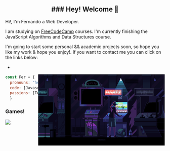 <h2 align="center" size="100">### Hey! Welcome 👋</h2>

<p>Hi!, I'm Fernando a Web Developer.</p>
<p>I am studying on <a href="https://www.freecodecamp.org">FreeCodeCamp</a> courses. I'm currently finishing the JavaScript Algorithms and Data Structures
course.</p>
<p>I'm going to start some personal && academic projects soon, so hope you like my work & hope you enjoy!. If you want to contact me you can click on the links below:</p>
  <ul>
  <li><a href="https://steamcommunity.com/id/Faeerk/"></a>
    </ul>
<img align="right" src="https://github.com/Faerk77/Faerk77/blob/main/vg.gif" alt="playing with an arcade machine"  width="400"/>


```js
const Fer = {
  pronouns: "he" | "him",
  code: [Javascript, HTML, CSS,],
  passions: [Technologies, Gaming, Electronic, Music],
  } 
```

### Games!

[<img src="https://img.shields.io/badge/Steam-%23000000.svg?&style=for-the-badge&logo=steam&logoColor=white" width="180" />](https://steamcommunity.com/id/Faeerk/)
